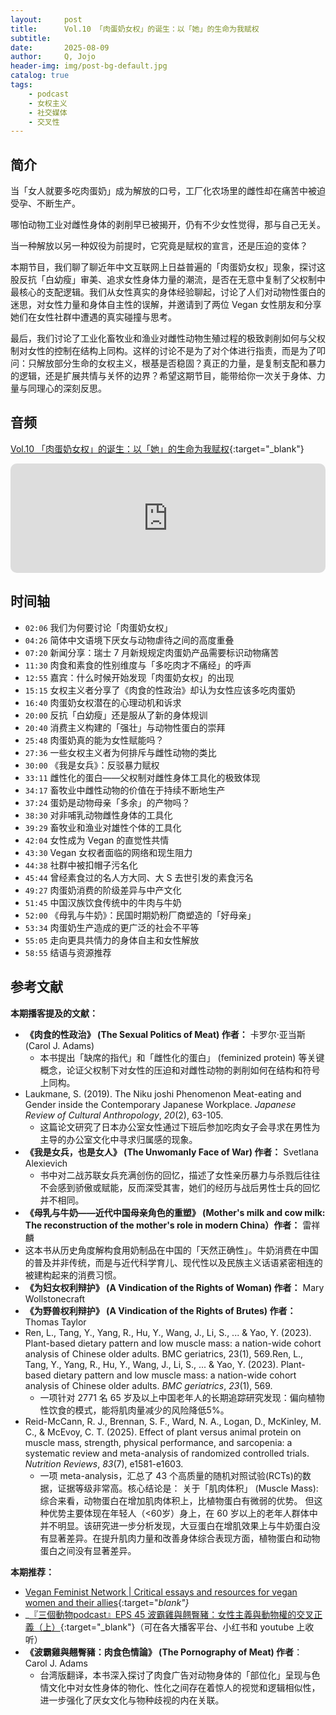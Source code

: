 ```yaml
---
layout:     post
title:      Vol.10 「肉蛋奶女权」的诞生：以「她」的生命为我赋权
subtitle:   
date:       2025-08-09
author:     Q, Jojo
header-img: img/post-bg-default.jpg
catalog: true
tags:
    - podcast
    - 女权主义
    - 社交媒体
    - 交叉性
---
```


## 简介

当「女人就要多吃肉蛋奶」成为解放的口号，工厂化农场里的雌性却在痛苦中被迫受孕、不断生产。

哪怕动物工业对雌性身体的剥削早已被揭开，仍有不少女性觉得，那与自己无关。

当一种解放以另一种奴役为前提时，它究竟是赋权的宣言，还是压迫的变体？

本期节目，我们聊了聊近年中文互联网上日益普遍的「肉蛋奶女权」现象，探讨这股反抗「白幼瘦」审美、追求女性身体力量的潮流，是否在无意中复制了父权制中最核心的支配逻辑。我们从女性真实的身体经验聊起，讨论了人们对动物性蛋白的迷思，对女性力量和身体自主性的误解，并邀请到了两位 Vegan 女性朋友和分享她们在女性社群中遭遇的真实碰撞与思考。

最后，我们讨论了工业化畜牧业和渔业对雌性动物生殖过程的极致剥削如何与父权制对女性的控制在结构上同构。这样的讨论不是为了对个体进行指责，而是为了叩问：只解放部分生命的女权主义，根基是否稳固？真正的力量，是复制支配和暴力的逻辑，还是扩展共情与关怀的边界？希望这期节目，能带给你一次关于身体、力量与同理心的深刻反思。

## 音频

[Vol.10 「肉蛋奶女权」的诞生：以「她」的生命为我赋权](https://www.xiaoyuzhoufm.com/episode/6897550b20a2906a4db4f00c){:target="_blank"}

<iframe allow="autoplay *; encrypted-media *; fullscreen *; clipboard-write" frameborder="0" height="175" style="width:100%;max-width:660px;overflow:hidden;border-radius:10px;" sandbox="allow-forms allow-popups allow-same-origin allow-scripts allow-storage-access-by-user-activation allow-top-navigation-by-user-activation" src="https://embed.podcasts.apple.com/cn/podcast/vol-10-%E8%82%89%E8%9B%8B%E5%A5%B6%E5%A5%B3%E6%9D%83-%E7%9A%84%E8%AF%9E%E7%94%9F-%E4%BB%A5-%E5%A5%B9-%E7%9A%84%E7%94%9F%E5%91%BD%E4%B8%BA%E6%88%91%E8%B5%8B%E6%9D%83/id1794418651?i=1000721299539"></iframe>

## 时间轴 

* `02:06` 我们为何要讨论「肉蛋奶女权」
* `04:26` 简体中文语境下厌女与动物虐待之间的高度重叠
* `07:20` 新闻分享：瑞士 7 月新规规定肉蛋奶产品需要标识动物痛苦
* `11:30` 肉食和素食的性别维度与「多吃肉才不痛经」的呼声
* `12:55` 嘉宾：什么时候开始发现「肉蛋奶女权」的出现
* `15:15` 女权主义者分享了《肉食的性政治》却认为女性应该多吃肉蛋奶
* `16:40` 肉蛋奶女权潜在的心理动机和诉求
* `20:00` 反抗「白幼瘦」还是服从了新的身体规训
* `20:40` 消费主义构建的「强壮」与动物性蛋白的崇拜
* `25:48` 肉蛋奶真的能为女性赋能吗？
* `27:36` 一些女权主义者为何排斥与雌性动物的类比
* `30:00` 《我是女兵》：反驳暴力赋权
* `33:11` 雌性化的蛋白——父权制对雌性身体工具化的极致体现
* `34:17` 畜牧业中雌性动物的价值在于持续不断地生产
* `37:24` 蛋奶是动物母亲「多余」的产物吗？
* `38:30` 对非哺乳动物雌性身体的工具化
* `39:29` 畜牧业和渔业对雄性个体的工具化
* `42:04` 女性成为 Vegan 的直觉性共情
* `43:30` Vegan 女权者面临的网络和现生阻力
* `44:38` 社群中被扣帽子污名化
* `45:44` 曾经素食过的名人方大同、大 S 去世引发的素食污名
* `49:27` 肉蛋奶消费的阶级差异与中产文化
* `51:45` 中国汉族饮食传统中的牛肉与牛奶
* `52:00` 《母乳与牛奶》：民国时期奶粉厂商塑造的「好母亲」
* `53:34` 肉蛋奶生产造成的更广泛的社会不平等
* `55:05` 走向更具共情力的身体自主和女性解放
* `58:55` 结语与资源推荐

## 参考文献

**本期播客提及的文献：**
* **《肉食的性政治》 (The Sexual Politics of Meat) 作者：** 卡罗尔·亚当斯 (Carol J. Adams) 
  * 本书提出「缺席的指代」和「雌性化的蛋白」 (feminized protein) 等关键概念，论证父权制下对女性的压迫和对雌性动物的剥削如何在结构和符号上同构。
* Laukmane, S. (2019). The Niku joshi Phenomenon Meat-eating and Gender inside the Contemporary Japanese Workplace. *Japanese Review of Cultural Anthropology*, *20*(2), 63-105. 
  * 这篇论文研究了日本办公室女性通过下班后参加吃肉女子会寻求在男性为主导的办公室文化中寻求归属感的现象。
* **《我是女兵，也是女人》 (The Unwomanly Face of War) 作者：** Svetlana Alexievich 
  * 书中对二战苏联女兵充满创伤的回忆，描述了女性亲历暴力与杀戮后往往不会感到骄傲或赋能，反而深受其害，她们的经历与战后男性士兵的回忆并不相同。
* **《母乳与牛奶——近代中国母亲角色的重塑》 (Mother's milk and cow milk: The reconstruction of the mother's role in modern China）作者：** 雷祥麟 
* 这本书从历史角度解构食用奶制品在中国的「天然正确性」。牛奶消费在中国的普及并非传统，而是与近代科学育儿、现代性以及民族主义话语紧密相连的被建构起来的消费习惯。
* **《为妇女权利辩护》 (A Vindication of the Rights of Woman) 作者：** Mary Wollstonecraft
* **《为野兽权利辩护》 (A Vindication of the Rights of Brutes) 作者：** Thomas Taylor
* Ren, L., Tang, Y., Yang, R., Hu, Y., Wang, J., Li, S., ... & Yao, Y. (2023). Plant-based dietary pattern and low muscle mass: a nation-wide cohort analysis of Chinese older adults. BMC geriatrics, 23(1), 569.Ren, L., Tang, Y., Yang, R., Hu, Y., Wang, J., Li, S., ... & Yao, Y. (2023). Plant-based dietary pattern and low muscle mass: a nation-wide cohort analysis of Chinese older adults. *BMC geriatrics*, *23*(1), 569. 
  * 一项针对 2771 名 65 岁及以上中国老年人的长期追踪研究发现：偏向植物性饮食的模式，能将肌肉量减少的风险降低5%。
* Reid-McCann, R. J., Brennan, S. F., Ward, N. A., Logan, D., McKinley, M. C., & McEvoy, C. T. (2025). Effect of plant versus animal protein on muscle mass, strength, physical performance, and sarcopenia: a systematic review and meta-analysis of randomized controlled trials. *Nutrition Reviews*, *83*(7), e1581-e1603. 
  * 一项 meta-analysis，汇总了 43 个高质量的随机对照试验(RCTs)的数据，证据等级非常高。核心结论是： 关于「肌肉体积」 (Muscle Mass): 综合来看，动物蛋白在增加肌肉体积上，比植物蛋白有微弱的优势。 但这种优势主要体现在年轻人（<60岁）身上，在 60 岁以上的老年人群体中并不明显。该研究进一步分析发现，大豆蛋白在增肌效果上与牛奶蛋白没有显著差异。在提升肌肉力量和改善身体综合表现方面，植物蛋白和动物蛋白之间没有显著差异。

**本期推荐：**

* [Vegan Feminist Network | Critical essays and resources for vegan women and their allies](https://veganfeministnetwork.com/){:target="_blank"}_
* _[『三個動物podcast』EPS 45 波霸雞與翹臀豬：女性主義與動物權的交叉正義（上）](https://www.bilibili.com/video/BV1Svt1zPEfC/?vd_source=cf023f6a14fd5c9a5507e2e5b087a550){:target="_blank"}（可在各大播客平台、小红书和 youtube 上收听）
* **《波霸雞與翹臀豬：肉食色情論》 (The Pornography of Meat) 作者**： Carol J. Adams
  * 台湾版翻译，本书深入探讨了肉食广告对动物身体的「部位化」呈现与色情文化中对女性身体的物化、性化之间存在着惊人的视觉和逻辑相似性，进一步强化了厌女文化与物种歧视的内在关联。
